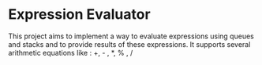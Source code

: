 # Expression Evaluator
 This project aims to implement a way to evaluate expressions using queues and stacks and to provide results of these expressions. It supports several arithmetic equations like : +, - , *, % , / 
